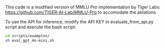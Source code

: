 
This code is a modified version of MMLU Pro implementation by Tiger Labs: https://github.com/TIGER-AI-Lab/MMLU-Pro to accomodate the ablations

To use the API for inference, modify the API KEY in evaluate_from_api.py script and execute the bash script:

```bash
cd scripts/examples/
sh eval_gpt_4o-mini.sh
